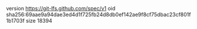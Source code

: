 version https://git-lfs.github.com/spec/v1
oid sha256:69aae9a94dae3ed4d1f725fb24d8db0ef142ae9f8cf75dbac23cf801f1b1703f
size 18394
